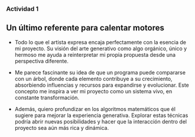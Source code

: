 ### Actividad 1

## Un último referente para calentar motores

- Todo lo que el artista expresa encaja perfectamente con la esencia de mi proyecto. Su visión del arte generativo como algo orgánico, único y hermoso me ayuda a reinterpretar mi propia propuesta desde una perspectiva diferente.

- Me parece fascinante su idea de que un programa puede compararse con un árbol, donde cada elemento contribuye a su crecimiento, absorbiendo influencias y recursos para expandirse y evolucionar. Este concepto me inspira a ver mi proyecto como un sistema vivo, en constante transformación.

- Además, quiero profundizar en los algoritmos matemáticos que él sugiere para mejorar la experiencia generativa. Explorar estas técnicas podría abrir nuevas posibilidades y hacer que la interacción dentro del proyecto sea aún más rica y dinámica.









































